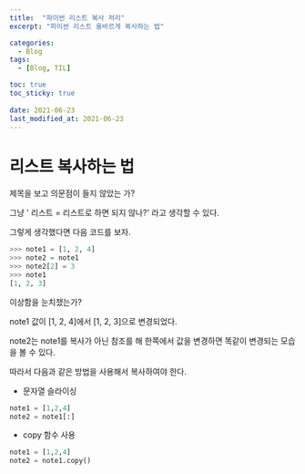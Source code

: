 ```yaml
---
title:  "파이썬 리스트 복사 처리"
excerpt: "파이썬 리스트 올바르게 복사하는 법"

categories:
  - Blog
tags:
  - [Blog, TIL]

toc: true
toc_sticky: true
 
date: 2021-06-23
last_modified_at: 2021-06-23
---
```


# 리스트 복사하는 법



제목을 보고 의문점이 들지 않았는 가?

그냥 ' 리스트 = 리스트로 하면 되지 않나?' 라고 생각할 수 있다.

그렇게 생각했다면 다음 코드를 보자.





```python
>>> note1 = [1, 2, 4]
>>> note2 = note1
>>> note2[2] = 3
>>> note1
[1, 2, 3]
```

 

이상함을 눈치챘는가?

note1 값이 [1, 2, 4]에서 [1, 2, 3]으로 변경되었다.

note2는 note1를 복사가 아닌 참조를 해 한쪽에서 값을 변경하면 똑같이 변경되는 모습을 볼 수 있다.

  
  

  
  
  




따라서 다음과 같은 방법을 사용해서 복사하여야 한다.

- 문자열 슬라이싱

```python
note1 = [1,2,4]
note2 = note1[:]
```
  
- copy 함수 사용

```python
note1 = [1,2,4]
note2 = note1.copy()
```
  
